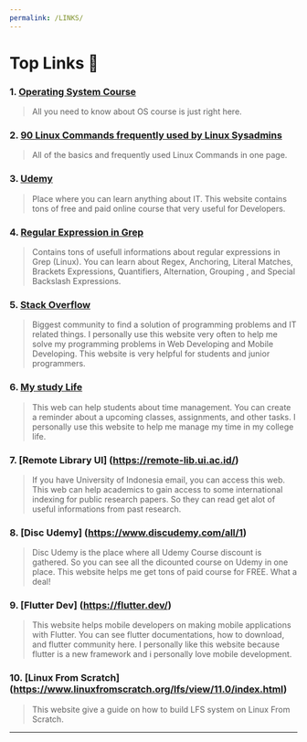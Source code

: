 ```yaml
---
permalink: /LINKS/
---
```


# Top Links 👻

### 1. [Operating System Course](https://os.vlsm.org/)
> All you need to know about OS course is just right here.

### 2. [90 Linux Commands frequently used by Linux Sysadmins](https://haydenjames.io/90-linux-commands-frequently-used-by-linux-sysadmins/)
> All of the basics and frequently used Linux Commands in one page.

### 3. [Udemy](https://www.udemy.com/)
> Place where you can learn anything about IT. This website contains tons of free and paid online course that very useful for Developers.

### 4. [Regular Expression in Grep](https://linuxize.com/post/regular-expressions-in-grep/)
> Contains tons of usefull informations about regular expressions in Grep (Linux). You can learn about Regex, Anchoring, Literal Matches, Brackets Expressions, Quantifiers, Alternation, Grouping , and Special Backslash Expressions.

### 5. [Stack Overflow](https://stackoverflow.com/)
> Biggest community to find a solution of programming problems and IT related things. I personally use this website very often to help me solve my programming problems in Web Developing and Mobile Developing. This website is very helpful for students and junior programmers.

### 6. [My study Life](https://app.mystudylife.com/)
> This web can help students about time management. You can create a reminder about a upcoming classes, assignments, and other tasks. I personally use this website to help me manage my time in my college life.


### 7. [Remote Library UI] (https://remote-lib.ui.ac.id/)
> If you have University of Indonesia email, you can access this web. This web can help academics to gain access to some international indexing for public research papers. So they can read get alot of useful informations from past research.

### 8. [Disc Udemy] (https://www.discudemy.com/all/1)
> Disc Udemy is the place where all Udemy Course discount is gathered. So you can see all the dicounted course on Udemy in one place. This website helps me get tons of paid course for FREE. What a deal!

### 9. [Flutter Dev] (https://flutter.dev/)
> This website helps mobile developers on making mobile applications with Flutter. You can see flutter documentations, how to download, and flutter community here. I personally like this website because flutter is a new framework and i personally love mobile development.

### 10. [Linux From Scratch] (https://www.linuxfromscratch.org/lfs/view/11.0/index.html)
> This website give a guide on how to build LFS system on Linux From Scratch.

---
